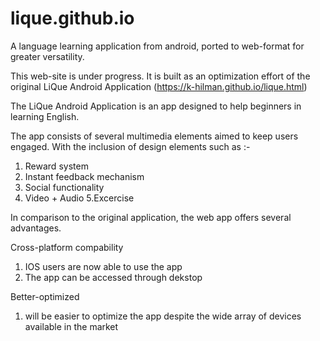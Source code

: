 # lique.github.io

A language learning application from android, ported to web-format for greater versatility.



This web-site is under progress.  It is built as an optimization effort of the original LiQue Android Application (https://k-hilman.github.io/lique.html)

The LiQue Android Application is an app designed to help beginners in learning English.

The app consists of several multimedia elements aimed to keep users engaged.
With the inclusion of design elements such as :-

1. Reward system
2. Instant feedback mechanism
3. Social functionality
4. Video + Audio
5.Excercise

In comparison to the original application, the web app offers several advantages.

Cross-platform compability
1. IOS users are now able to use the app
2. The app can be accessed through dekstop
  
Better-optimized
1. will be easier to optimize the app despite the wide array of devices available in the market
